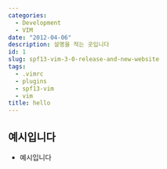 ```yaml
---
categories:
  - Development
  - VIM
date: "2012-04-06"
description: 설명을 적는 곳입니다
id: 1
slug: spf13-vim-3-0-release-and-new-website
tags:
  - .vimrc
  - plugins
  - spf13-vim
  - vim
title: hello
---
```


## 예시입니다

- 예시입니다
